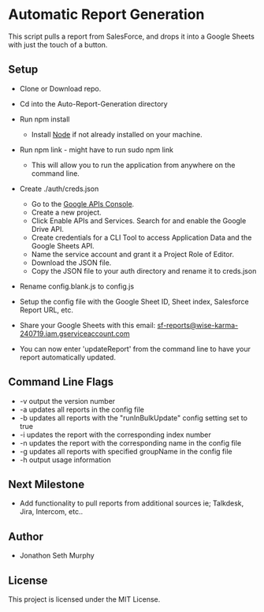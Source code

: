 # Automatic Report Generation

This script pulls a report from SalesForce, and drops it into a Google Sheets with just the touch of a button.

## Setup

* Clone or Download repo.
* Cd into the Auto-Report-Generation directory
* Run npm install

  * Install [Node](https://nodejs.org/en/download/) if not already installed on your machine.

* Run npm link - might have to run sudo npm link

  * This will allow you to run the application from anywhere on the command line.

* Create ./auth/creds.json

  * Go to the [Google APIs Console](https://console.developers.google.com/).
  * Create a new project.
  * Click Enable APIs and Services. Search for and enable the Google Drive API.
  * Create credentials for a CLI Tool to access Application Data and the Google Sheets API.
  * Name the service account and grant it a Project Role of Editor.
  * Download the JSON file.
  * Copy the JSON file to your auth directory and rename it to creds.json

* Rename config.blank.js to config.js
* Setup the config file with the Google Sheet ID, Sheet index, Salesforce Report URL, etc.
* Share your Google Sheets with this email: sf-reports@wise-karma-240719.iam.gserviceaccount.com
* You can now enter 'updateReport' from the command line to have your report automatically updated.

## Command Line Flags

*  -v   output the version number
*  -a   updates all reports in the config file
*  -b   updates all reports with the "runInBulkUpdate" config setting set to true
*  -i   updates the report with the corresponding index number
*  -n   updates the report with the corresponding name in the config file
*  -g   updates all reports with specified groupName in the config file
*  -h   output usage information

## Next Milestone

* Add functionality to pull reports from additional sources ie; Talkdesk, Jira, Intercom, etc..

## Author

* Jonathon Seth Murphy

## License

This project is licensed under the MIT License.
